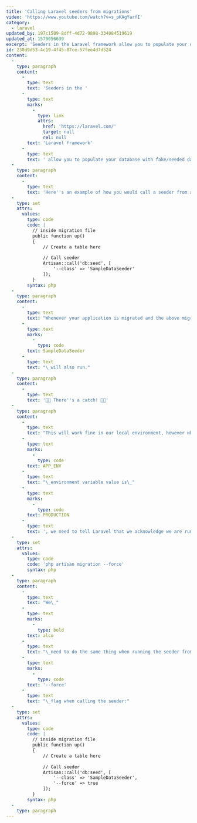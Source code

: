 ```yaml
---
title: 'Calling Laravel seeders from migrations'
video: 'https://www.youtube.com/watch?v=s_pKAgYarfI'
category:
  - laravel
updated_by: 197c1509-8dff-4d72-9898-334084519619
updated_at: 1579056639
excerpt: 'Seeders in the Laravel framework allow you to populate your database with fake/seeded data. As you probably know, you can call a seeder from within a migration using Laravel. This technique is used when you have data in your database that is critical to your codebase, like permissions. Permissions are referenced in your codebase, so they must exist in your database at all times as well.'
id: 238d9d53-4c19-4f45-87ce-57fee4d7d524
content:
  -
    type: paragraph
    content:
      -
        type: text
        text: 'Seeders in the '
      -
        type: text
        marks:
          -
            type: link
            attrs:
              href: 'https://laravel.com/'
              target: null
              rel: null
        text: 'Laravel framework'
      -
        type: text
        text: ' allow you to populate your database with fake/seeded data. As you probably know, you can call a seeder from within a migration using Laravel. This technique is used when you have data in your database that is critical to your codebase, like permissions. Permissions are referenced in your codebase, so they must exist in your database at all times as well.'
  -
    type: paragraph
    content:
      -
        type: text
        text: 'Here''s an example of how you would call a seeder from a migration:'
  -
    type: set
    attrs:
      values:
        type: code
        code: |
          // inside migration file
          public function up()
          {
              // Create a table here
          
              // Call seeder
              Artisan::call('db:seed', [
                  '--class' => 'SampleDataSeeder'
              ]);
          }
        syntax: php
  -
    type: paragraph
    content:
      -
        type: text
        text: "Whenever your application is migrated and the above migration is run, the\_"
      -
        type: text
        marks:
          -
            type: code
        text: SampleDataSeeder
      -
        type: text
        text: "\_will also run."
  -
    type: paragraph
    content:
      -
        type: text
        text: '🚨🚨 There''s a catch! 🚨🚨'
  -
    type: paragraph
    content:
      -
        type: text
        text: "This will work fine in our local environment, however when we deploy this to production, the seeder will fail to run. Assuming our\_"
      -
        type: text
        marks:
          -
            type: code
        text: APP_ENV
      -
        type: text
        text: "\_environment variable value is\_"
      -
        type: text
        marks:
          -
            type: code
        text: PRODUCTION
      -
        type: text
        text: ', we need to tell Laravel that we acknowledge we are running this in production:'
  -
    type: set
    attrs:
      values:
        type: code
        code: 'php artisan migration --force'
        syntax: php
  -
    type: paragraph
    content:
      -
        type: text
        text: "We\_"
      -
        type: text
        marks:
          -
            type: bold
        text: also
      -
        type: text
        text: "\_need to do the same thing when running the seeder from within the migration. When it comes down to it, all we're doing is invoking another Artisan command, which has its own set of flags. So to make sure our seeder works in production, pass the\_"
      -
        type: text
        marks:
          -
            type: code
        text: '--force'
      -
        type: text
        text: "\_flag when calling the seeder:"
  -
    type: set
    attrs:
      values:
        type: code
        code: |
          // inside migration file
          public function up()
          {
              // Create a table here
          
              // Call seeder
              Artisan::call('db:seed', [
                  '--class' => 'SampleDataSeeder',
                  '--force' => true
              ]);
          }
        syntax: php
  -
    type: paragraph
---
```

